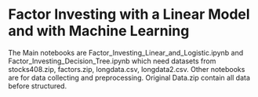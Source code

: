 # Factor Investing with a Linear Model and with Machine Learning
The Main notebooks are Factor_Investing_Linear_and_Logistic.ipynb and Factor_Investing_Decision_Tree.ipynb which need datasets from stocks408.zip, factors.zip, longdata.csv, longdata2.csv.
Other notebooks are for data collecting and preprocessing. Original Data.zip contain all data before structured.
